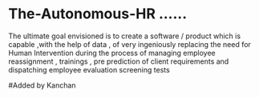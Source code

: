 # The-Autonomous-HR ......
The ultimate goal envisioned is to create a software / product which is capable ,with the help of data , of very ingeniously replacing the need for Human Intervention during the process of managing employee reassignment , trainings , pre prediction of client requirements and dispatching employee evaluation screening tests

#Added by Kanchan
